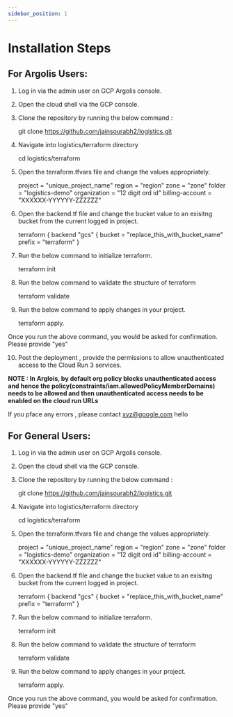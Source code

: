 ```yaml
---
sidebar_position: 1
---
```


# Installation Steps

## For Argolis Users:

1) Log in via the admin user on GCP Argolis console.
2) Open the cloud shell via the GCP console.
3) Clone the repository by running the below command :

    git clone https://github.com/jainsourabh2/logistics.git 

4) Navigate into logistics/terraform directory

    cd logistics/terraform

5) Open the terraform.tfvars file and change the values appropriately.

    project                 = "unique_project_name"
    region                  = "region"
    zone                    = "zone"
    folder                  = "logistics-demo"
    organization            = "12 digit ord id"
    billing-account         = "XXXXXX-YYYYYY-ZZZZZZ" 

6) Open the backend.tf file and change the bucket value to an exisitng bucket from the current logged in project.

    terraform {
      backend "gcs" {
        bucket      = "replace_this_with_bucket_name"
        prefix      = "terraform"
      }

7) Run the below command to initialize terraform.

    terraform init

8) Run the below command to validate the structure of terraform 

    terraform validate

9) Run the below command to apply changes in your project.

    terraform apply.

  Once you run the above command, you would be asked for confirmation. Please provide "yes"

10) Post the deployment , provide the permissions to allow unauthenticated access to the Cloud Run 3 services. 

**NOTE : In Arglois, by default org policy blocks unauthenticated access and hence the policy(constraints/iam.allowedPolicyMemberDomains) needs to be allowed and then unauthenticated access needs to be enabled on the cloud run URLs**

If you pface any errors , please contact xyz@google.com hello

## For General Users:

1) Log in via the admin user on GCP Argolis console.
2) Open the cloud shell via the GCP console.
3) Clone the repository by running the below command :

    git clone https://github.com/jainsourabh2/logistics.git 

4) Navigate into logistics/terraform directory

    cd logistics/terraform

5) Open the terraform.tfvars file and change the values appropriately.

    project                 = "unique_project_name"
    region                  = "region"
    zone                    = "zone"
    folder                  = "logistics-demo"
    organization            = "12 digit ord id"
    billing-account         = "XXXXXX-YYYYYY-ZZZZZZ" 

6) Open the backend.tf file and change the bucket value to an exisitng bucket from the current logged in project.

    terraform {
      backend "gcs" {
        bucket      = "replace_this_with_bucket_name"
        prefix      = "terraform"
      }

7) Run the below command to initialize terraform.

    terraform init

8) Run the below command to validate the structure of terraform 

    terraform validate

9) Run the below command to apply changes in your project.

    terraform apply.

  Once you run the above command, you would be asked for confirmation. Please provide "yes"
